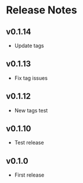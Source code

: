 # Release Notes

## v0.1.14

- Update tags

## v0.1.13

- Fix tag issues

## v0.1.12

- New tags test

## v0.1.10

- Test release

## v0.1.0

- First release
